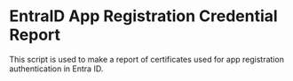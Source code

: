 # EntraID App Registration Credential Report
This script is used to make a report of certificates used for app registration authentication in Entra ID.
